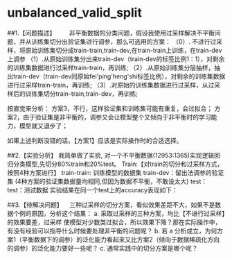 # unbalanced_valid_split
##1.【问题描述】   
    非平衡数据的分类问题，假设我使用过采样解决不平衡问题，并从训练集切分出验证集进行调参，那么可选用的方案：
（0）. 不进行过采样，将原始训练集切分成train-train,train-dev,在train-train上训练，在train-dev上调参
（1）.从原始训练集分出来train-dev（train-dev的标签比例1：1），对剩余的训练集数据进行过采样train-train，再训练;
（2）.从原始训练集分层抽样，抽出train-dev（train-dev同原始fei'ping'heng'shi标签比例），对剩余的训练集数据进行过采样train-train，再训练;
（3）.对原始的训练集数据进行过采样，从过采样后的训练集切分train-train,train-dev，再训练;

按直觉来分析：
方案3，不行，这样验证集和训练集可能有重复，会过拟合；
方案2，由于验证集是非平衡的，调参又会让模型整个又倾向于非平衡时的学习能力，模型就又退步了；

如果上述判断没错的话，【方案1】应该是实际操作时的合适选择。

##2.【实验分析】
我简单做了实验, 对一个不平衡数据(12953:1365)实现逻辑回归分类模型,先切分80%train和20%test。
Train:【对train的切分和过采样方式，按照4种方案进行】
  train-train: 训练模型的数据集
  train-dev：留出法调参的验证集 (4种方案的验证集数据量均相同,但因为数据不平衡，不敢设太大)
test：
  test：测试数据
实验结果在同一个test上的accuracy表现如下：

##3.【待解决问题】
   三种过采样的切分方案，看似效果差距不大，如果不是数据个例的原因，分析这个结果：
 a. 采取过采样的三种方案，均比【不进行过采样】的效果要差，过采样 使模型对少数类过拟合，所以效果下降？那在实际操作中，有没有经验可以指导什么时候要处理非平衡的问题呢？
 b. 若 a 分析成立，为何方案1（平衡数据下的调参）的泛化能力看起来又比方案2（倾向于数据稀疏化方向的调参）的泛化能力要好一些呢？
 c. 通常实践中的切分方案是哪个呢？
